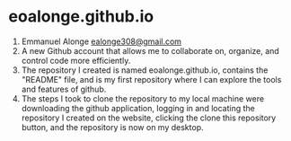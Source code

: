 # eoalonge.github.io
1. Emmanuel Alonge ealonge308@gmail.com
2. A new Github account that allows me to collaborate on, organize, and control code more efficiently.
3. The repository I created is named eoalonge.github.io, contains the "README" file, and is my first repository where I can explore the tools and features of github.
4. The steps I took to clone the repository to my local machine were downloading the github application, logging in and locating the repository I created on the website, clicking the clone this repository button, and the repository is now on my desktop.